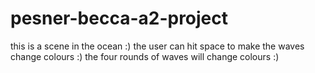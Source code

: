 # pesner-becca-a2-project

this is a scene in the ocean :)
the user can hit space to make the waves change colours :)
the four rounds of waves will change colours :)
